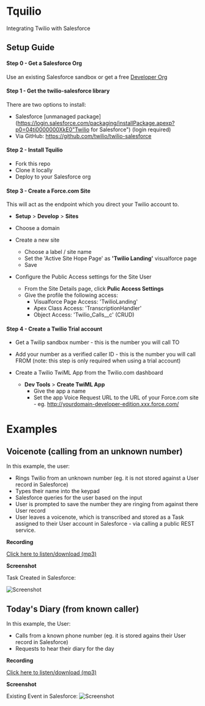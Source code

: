 Tquilio
=======

Integrating Twilio with Salesforce

## Setup Guide

#### Step 0 - Get a Salesforce Org

Use an existing Salesforce sandbox or get a free [Developer Org](https://events.developerforce.com/signup?d=70130000000EjHb, "Developer Org")

#### Step 1 - Get the twilio-salesforce library

There are two options to install:
+ Salesforce [unmanaged package](https://login.salesforce.com/packaging/installPackage.apexp?p0=04ti0000000XkE0"Twilio for Salesforce") (login required)
+ Via GitHub: https://github.com/twilio/twilio-salesforce


#### Step 2 - Install Tquilio

+ Fork this repo
+ Clone it locally
+ Deploy to your Salesforce org


#### Step 3 - Create a Force.com Site

This will act as the endpoint which you direct your Twilio account to.

+ **Setup** > **Develop** > **Sites** 
+ Choose a domain
+ Create a new site
  + Choose a label / site name
  + Set the 'Active Site Hope Page' as **'Twilio Landing'** visualforce page
  + Save

+ Configure the Public Access settings for the Site User
  + From the Site Details page, click **Pulic Access Settings**
  + Give the profile the following access:
    + Visualforce Page Access: 'TwilioLanding'
    + Apex Class Access: 'TranscriptionHandler'
    + Object Access: 'Twilio_Calls__c' (CRUD)


#### Step 4 - Create a Twilio Trial account

+ Get a Twilip sandbox number - this is the number you will call TO
+ Add your number as a verified caller ID - this is the number you will call FROM (note: this step is only required when using a trial account)

+ Create a Twilio TwiML App from the Twilio.com dashboard
  + **Dev Tools** > **Create TwiML App**
    + Give the app a name
    + Set the app Voice Request URL to the URL of your Force.com site - eg. http://yourdomain-developer-edition.xxx.force.com/


# Examples

## Voicenote (calling from an unknown number)

In this example, the user:
+ Rings Twilio from an unknown number (eg. it is not stored against a User record in Salesforce)
+ Types their name into the keypad
+ Salesforce queries for the user based on the input
+ User is prompted to save the number they are ringing from against there User record
+ User leaves a voicenote, which is transcribed and stored as a Task assigned to their User account in Salesforce - via calling a public REST service.


**Recording** 

[Click here to listen/download (mp3)](https://dl.dropboxusercontent.com/u/23217397/Projects/Twilio/Example%20Calls/Voicenote_unidentified.mp3 "call")

**Screenshot** 

Task Created in Salesforce: 

![Screenshot](https://dl.dropboxusercontent.com/u/23217397/Projects/Twilio/Example%20Calls/Voicenote_screenshot.png)



## Today's Diary (from known caller)

In this example, the User:
+ Calls from a known phone number (eg. it is stored agains their User record in Salesforce)
+ Requests to hear their diary for the day

**Recording**

[Click here to listen/download (mp3)](https://dl.dropboxusercontent.com/u/23217397/Projects/Twilio/Example%20Calls/Get%20Diary_identified.mp3 "call")

**Screenshot**

Existing Event in Salesforce:
![Screenshot](https://dl.dropboxusercontent.com/u/23217397/Projects/Twilio/Example%20Calls/Task_screenshot.png)





